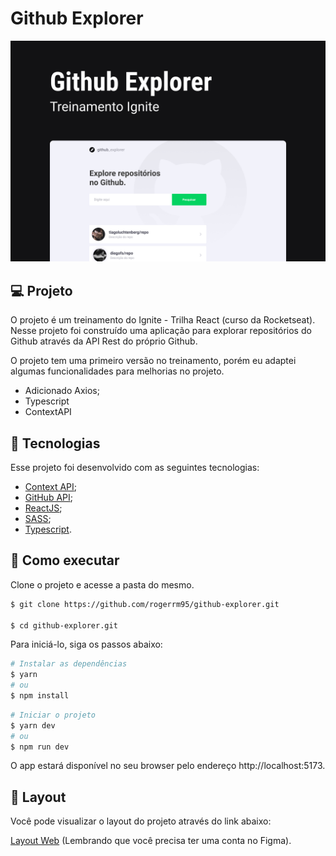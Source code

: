 # Github Explorer

<div>
  <img src="public/github-explorer.png"/>
</div>

## 💻 Projeto

O projeto é um treinamento do Ignite - Trilha React (curso da Rocketseat). Nesse projeto foi construído uma aplicação para explorar repositórios do Github através da API Rest do próprio Github.

O projeto tem uma primeiro versão no treinamento, porém eu adaptei algumas funcionalidades para melhorias no projeto.

- Adicionado Axios;
- Typescript
- ContextAPI

## 🧪 Tecnologias

Esse projeto foi desenvolvido com as seguintes tecnologias:

- [Context API](https://pt-br.reactjs.org/docs/context.html);
- [GitHub API](https://docs.github.com/pt/rest);
- [ReactJS](https://pt-br.reactjs.org/);
- [SASS](https://sass-lang.com/);
- [Typescript](https://www.typescriptlang.org/).

## 🚀 Como executar

Clone o projeto e acesse a pasta do mesmo.

```bash
$ git clone https://github.com/rogerrm95/github-explorer.git

$ cd github-explorer.git
```

Para iniciá-lo, siga os passos abaixo:

```bash
# Instalar as dependências
$ yarn
# ou
$ npm install
```

```bash
# Iniciar o projeto
$ yarn dev
# ou
$ npm run dev
```

O app estará disponível no seu browser pelo endereço http://localhost:5173.

## 🔖 Layout

Você pode visualizar o layout do projeto através do link abaixo:

[Layout Web](https://www.figma.com/design/HOCmxfrElzLpI75LdzFLia/Github-Explorer?node-id=0-1&t=EadkKeJt0njdHZhW-0) (Lembrando que você precisa ter uma conta no Figma).
